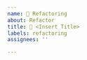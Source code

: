 ```yaml
---
name: 🔧 Refactoring
about: Refactor 
title: 🔧 <Insert Title>
labels: refactoring
assignees: ''

---
```

